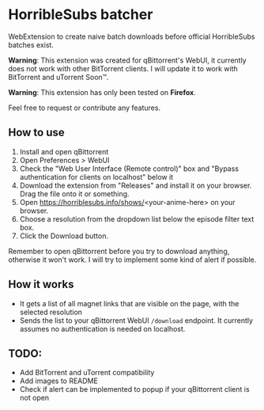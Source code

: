 # HorribleSubs batcher
WebExtension to create naive batch downloads before official HorribleSubs batches exist.

**Warning**: This extension was created for qBittorrent's WebUI, it currently does not work with other BitTorrent clients. I will update it to work with BitTorrent and uTorrent Soon™.

**Warning**: This extension has only been tested on **Firefox**.

Feel free to request or contribute any features.


## How to use
1. Install and open qBittorrent
2. Open Preferences > WebUI
3. Check the "Web User Interface (Remote control)" box and "Bypass authentication for clients on localhost" below it
4. Download the extension from "Releases" and install it on your browser. Drag the file onto it or something.
5. Open https://horriblesubs.info/shows/<your-anime-here\> on your browser.
6. Choose a resolution from the dropdown list below the episode filter text box.
7. Click the Download button.

Remember to open qBittorrent before you try to download anything, otherwise it won't work. I will try to implement some kind of alert if possible.


## How it works
* It gets a list of all magnet links that are visible on the page, with the selected resolution
* Sends the list to your qBittorrent WebUI `/download` endpoint. It currently assumes no authentication is needed on localhost.


## TODO:
* Add BitTorrent and uTorrent compatibility
* Add images to README
* Check if alert can be implemented to popup if your qBittorrent client is not open
